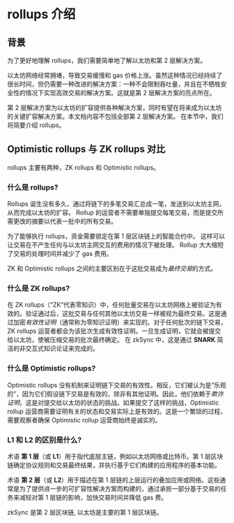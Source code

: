 # rollups 介绍

## 背景

为了更好地理解 rollups，我们需要简单地了解以太坊和第 2 层解决方案。

以太坊网络经常拥堵，导致交易缓慢和 gas 价格上涨。虽然这种情况已经持续了很长时间，但仍需要一种改进的解决方案：一种不会限制吞吐量，并且在不牺牲安全性的情况下实现高效交易的解决方案。这就是第 2 层解决方案的亮点所在。

第 2 层解决方案为以太坊的扩容提供各种解决方案，同时有望在将来成为以太坊的关键扩容解决方案。本文档内容不包括全部第 2 层解决方案。
在本节中，我们将简要介绍 rollups。

## Optimistic rollups 与 ZK rollups 对比

rollups 主要有两种，ZK rollups 和 Optimistic rollups。

### 什么是 rollups?

Rollups 诞生没有多久，通过将链下的多笔交易汇总成一笔，发送到以太坊主网，从而完成以太坊的扩容。
Rollup 的运营者不需要单独提交每笔交易，而是提交所需更改的摘要以代表一批中的所有交易。

为了能够执行 rollups，资金需要锁定在第 1 层区块链上的智能合约中。
这样可以让交易在不产生任何与以太坊主网交互的费用的情况下被处理。 
Rollup 大大缩短了交易的处理时间并减少了 gas 费用。

ZK 和 Optimistic rollups 之间的主要区别在于这批交易成为<em>最终交易</em>的方式。

### 什么是 ZK rollups?

在 ZK rollups（“ZK”代表零知识）中，任何批量交易在以太坊网络上被验证为有效的。验证通过后，这批交易与任何其他以太坊交易一样被视为最终交易。这是通过加密<em>有效性证明</em>（通常称为零知识证明）来实现的。对于任何批次的链下交易，ZK rollups 运营者都会为该批次生成有效性证明。一旦生成证明，它就会被提交给以太坊，使被压缩交易的批次最终确定。
在 zkSync 中，这是通过 **SNARK** 简洁的非交互式知识论证来完成的。

### 什么是 Optimistic rollups?

Optimistic rollups 没有机制来证明链下交易的有效性。相反，它们被认为是“乐观的”，因为它们假设链下交易是有效的，除非有其他证明。因此，他们依赖于<em>欺诈证明</em>，这是对提交给以太坊的状态的挑战。如果提交了这样的挑战，Optimistic rollup 运营商需要证明有关的状态和交易实际上是有效的。这是一个繁琐的过程，需要观察者确保 Optimistic rollup 运营商始终是诚实的。

### L1 和 L2 的区别是什么?

术语 **第 1 层**（或 **L1**）用于指代底层主链，例如以太坊网络或比特币。第 1 层区块链确定协议规则和交易最终结果，并执行基于它们构建的应用程序的基本功能。

术语 **第 2 层**（或 **L2**）用于描述在第 1 层链的上层运行的叠加应用或网络。这些通常是为了提供进一步的可扩容性解决方案而构建的，通过承担一部分基于交易的任务来减轻对第 1 层链的影响，加快交易时间并降低 gas 费。

zkSync 是第 2 层区块链, 以太坊是主要的第 1 层区块链。
